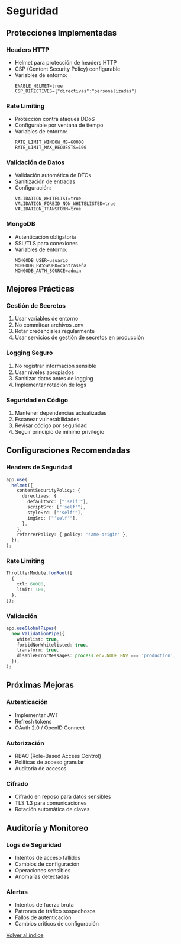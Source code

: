 # Seguridad

## Protecciones Implementadas

### Headers HTTP
- Helmet para protección de headers HTTP
- CSP (Content Security Policy) configurable
- Variables de entorno:
  ```env
  ENABLE_HELMET=true
  CSP_DIRECTIVES={"directivas":"personalizadas"}
  ```

### Rate Limiting
- Protección contra ataques DDoS
- Configurable por ventana de tiempo
- Variables de entorno:
  ```env
  RATE_LIMIT_WINDOW_MS=60000
  RATE_LIMIT_MAX_REQUESTS=100
  ```

### Validación de Datos
- Validación automática de DTOs
- Sanitización de entradas
- Configuración:
  ```env
  VALIDATION_WHITELIST=true
  VALIDATION_FORBID_NON_WHITELISTED=true
  VALIDATION_TRANSFORM=true
  ```

### MongoDB
- Autenticación obligatoria
- SSL/TLS para conexiones
- Variables de entorno:
  ```env
  MONGODB_USER=usuario
  MONGODB_PASSWORD=contraseña
  MONGODB_AUTH_SOURCE=admin
  ```

## Mejores Prácticas

### Gestión de Secretos
1. Usar variables de entorno
2. No commitear archivos .env
3. Rotar credenciales regularmente
4. Usar servicios de gestión de secretos en producción

### Logging Seguro
1. No registrar información sensible
2. Usar niveles apropiados
3. Sanitizar datos antes de logging
4. Implementar rotación de logs

### Seguridad en Código
1. Mantener dependencias actualizadas
2. Escanear vulnerabilidades
3. Revisar código por seguridad
4. Seguir principio de mínimo privilegio

## Configuraciones Recomendadas

### Headers de Seguridad
```typescript
app.use(
  helmet({
    contentSecurityPolicy: {
      directives: {
        defaultSrc: ["'self'"],
        scriptSrc: ["'self'"],
        styleSrc: ["'self'"],
        imgSrc: ["'self'"],
      },
    },
    referrerPolicy: { policy: 'same-origin' },
  }),
);
```

### Rate Limiting
```typescript
ThrottlerModule.forRoot([
  {
    ttl: 60000,
    limit: 100,
  },
]);
```

### Validación
```typescript
app.useGlobalPipes(
  new ValidationPipe({
    whitelist: true,
    forbidNonWhitelisted: true,
    transform: true,
    disableErrorMessages: process.env.NODE_ENV === 'production',
  }),
);
```

## Próximas Mejoras

### Autenticación
- Implementar JWT
- Refresh tokens
- OAuth 2.0 / OpenID Connect

### Autorización
- RBAC (Role-Based Access Control)
- Políticas de acceso granular
- Auditoría de accesos

### Cifrado
- Cifrado en reposo para datos sensibles
- TLS 1.3 para comunicaciones
- Rotación automática de claves

## Auditoría y Monitoreo

### Logs de Seguridad
- Intentos de acceso fallidos
- Cambios de configuración
- Operaciones sensibles
- Anomalías detectadas

### Alertas
- Intentos de fuerza bruta
- Patrones de tráfico sospechosos
- Fallos de autenticación
- Cambios críticos de configuración

[Volver al índice](README.md)
